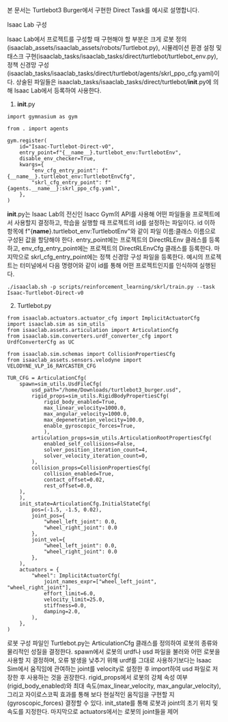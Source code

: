 본 문서는 Turtlebot3 Burger에서 구현한 Direct Task를 예시로 설명합니다.

Isaac Lab 구성

  Isaac Lab에서 프로젝트를 구성할 때 구현해야 할 부분은 크게 로봇 정의(isaaclab_assets/isaaclab_assets/robots/Turtlebot.py), 시뮬레이션 환경 설정 및 태스크 구현(isaaclab_tasks/isaaclab_tasks/direct/turtlebot/turtlebot_env.py), 정책 신경망 구성(isaaclab_tasks/isaaclab_tasks/direct/turtlebot/agents/skrl_ppo_cfg.yaml)이다. 상술된 파일들은 isaaclab_tasks/isaaclab_tasks/direct/turtlebot/__init__.py에 의해 Isaac Lab에서 등록하여 사용한다.

1. __init__.py

```
import gymnasium as gym

from . import agents

gym.register(
    id="Isaac-Turtlebot-Direct-v0",
    entry_point=f"{__name__}.turtlebot_env:TurtlebotEnv",
    disable_env_checker=True,
    kwargs={
        "env_cfg_entry_point": f"{__name__}.turtlebot_env:TurtlebotEnvCfg",
        "skrl_cfg_entry_point": f"{agents.__name__}:skrl_ppo_cfg.yaml",
    },
)
```

  __init__.py는 Isaac Lab의 전신인 Isacc Gym의 API를 사용해 어떤 파일들을 프로젝트에서 사용할지 결정하고, 학습을 실행할 때 프로젝트의 id를 설정하는 파일이다. id 이하 항목에 f"{__name__}.turtlebot_env:TurtlebotEnv"와 같이 파일 이름:클래스 이름으로 구성된 값을 할당해야 한다. entry_point에는 프로젝트의 DirectRLEnv 클래스를 등록하고, env_cfg_entry_point에는 프로젝트의 DirectRLEnvCfg 클래스를 등록한다. 마지막으로 skrl_cfg_entry_point에는 정책 신경망 구성 파일을 등록한다.
  예시의 프로젝트는 터미널에서 다음 명령어와 같이 id를 통해 어떤 프로젝트인지를 인식하여 실행된다.
```
./isaaclab.sh -p scripts/reinforcement_learning/skrl/train.py --task Isaac-Turtlebot-Direct-v0 
```

2. Turtlebot.py

```
from isaaclab.actuators.actuator_cfg import ImplicitActuatorCfg
import isaaclab.sim as sim_utils
from isaaclab.assets.articulation import ArticulationCfg
from isaaclab.sim.converters.urdf_converter_cfg import UrdfConverterCfg as UC

from isaaclab.sim.schemas import CollisionPropertiesCfg
from isaaclab_assets.sensors.velodyne import VELODYNE_VLP_16_RAYCASTER_CFG

TUR_CFG = ArticulationCfg(
    spawn=sim_utils.UsdFileCfg(
        usd_path="/home/Downloads/turtlebot3_burger.usd",
        rigid_props=sim_utils.RigidBodyPropertiesCfg(
            rigid_body_enabled=True,
            max_linear_velocity=1000.0,
            max_angular_velocity=1000.0,
            max_depenetration_velocity=100.0,
            enable_gyroscopic_forces=True,
            ),
        articulation_props=sim_utils.ArticulationRootPropertiesCfg(
            enabled_self_collisions=False,
            solver_position_iteration_count=4,
            solver_velocity_iteration_count=0,
        ),
        collision_props=CollisionPropertiesCfg(
            collision_enabled=True,
            contact_offset=0.02,
            rest_offset=0.0,
    ),
    ),
    init_state=ArticulationCfg.InitialStateCfg(
        pos=(-1.5, -1.5, 0.02),
        joint_pos={
            "wheel_left_joint": 0.0,
            "wheel_right_joint": 0.0
        },
        joint_vel={
            "wheel_left_joint": 0.0,
            "wheel_right_joint": 0.0
        },
    ),
    actuators = {
        "wheel": ImplicitActuatorCfg(
            joint_names_expr=["wheel_left_joint", "wheel_right_joint"],
            effort_limit=6.0,        
            velocity_limit=25.0,     
            stiffness=0.0,           
            damping=2.0,             
        ),
    },
)
```
  로봇 구성 파일인 Turtlebot.py는 ArticulationCfg 클래스를 정의하여 로봇의 종류와 물리적인 성질을 결정한다. spawn에서 로봇의 urdf나 usd 파일을 불러와 어떤 로봇을 사용할 지 결정하며, 오류 발생을 낮추기 위해 urdf를 그대로 사용하기보다는 Isaac Sim에서 움직임에 관여하는 joint를 velocity로 설정한 후 import하여 usd 파일로 저장한 후 사용하는 것을 권장한다. rigid_props에서 로봇의 강체 속성 여부(rigid_body_enabled)와 최대 속도(max_linear_velocity, max_angular_velocity), 그리고 자이로스코픽 효과를 통해 보다 현실적인 움직임을 구현할 지(gyroscopic_forces) 결정할 수 있다. init_state를 통해 로봇과 joint의 초기 위치 및 속도를 지정한다. 마지막으로 actuators에서는 로봇의 joint들을 제어
